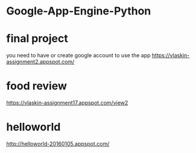 # Google-App-Engine-Python

 #	final project
 you need to have or create google account to use the app
 https://vlaskin-assignment2.appspot.com/
 
 
#	food review 
https://vlaskin-assignment17.appspot.com/view2

#	helloworld
http://helloworld-20160105.appspot.com/
